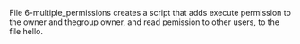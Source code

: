 File 6-multiple_permissions creates a script that adds execute permission to the owner and thegroup owner,  and read pemission to other users, to the file hello.
